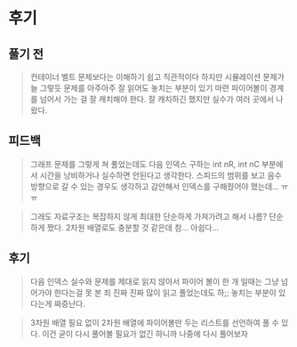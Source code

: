 # 후기

## 풀기 전
> 컨테이너 벨트 문제보다는 이해하기 쉽고 직관적이다
하지만 시뮬레이션 문제가 늘 그렇듯 문제를 아주아주 잘 읽어도 놓치는 부분이 있기 마련
파이어볼이 경계를 넘어서 가는 걸 잘 캐치해야 한다.
잘 캐치하긴 했지만 실수가 여러 곳에서 나왔다.

## 피드백
> 그래프 문제를 그렇게 쳐 풀었는데도 다음 인덱스 구하는 int nR, int nC
부분에서 시간을 낭비하거나 실수하면 안된다고 생각한다. 스피드의 범위를 보고 음수 방향으로 갈 수 있는
경우도 생각하고 감안해서 인덱스를 구해줬어야 했는데... ㅠㅠ

> 그래도 자료구조는 복잡하지 않게 최대한 단순하게 가져가려고 해서 나름? 단순하게 짰다.
2차원 배열로도 충분할 것 같은데 참... 아쉽다...

## 후기
> 다음 인덱스 실수와 문제를 제대로 읽지 않아서 파이어 볼이 한 개 일때는 그냥 넘어가야 한다는걸 못 본 죄
진짜 진짜 많이 읽고 풀었는데도 하;; 놓치는 부분이 있다는게 짜증난다.

> 3차원 배열 필요 없이 2차원 배열에 파이어볼만 두는 리스트를 선언하여 풀 수 있다.
이건 굳이 다시 풀어볼 필요가 없긴 하니까 나중에 다시 풀어보자
